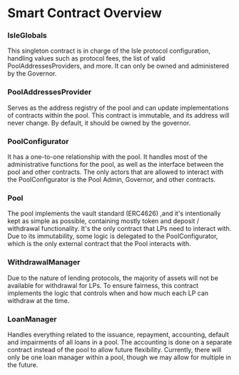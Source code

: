 # Smart Contract Overview

### IsleGlobals

This singleton contract is in charge of the Isle protocol configuration, handling values such as protocol fees, the list of valid PoolAddressesProviders, and more. It can only be owned and administered by the Governor.

### PoolAddressesProvider

Serves as the address registry of the pool and can update implementations of contracts within the pool. This contract is immutable, and its address will never change. By default, it should be owned by the governor.

### PoolConfigurator

It has a one-to-one relationship with the pool. It handles most of the administrative functions for the pool, as well as the interface between the pool and other contracts. The only actors that are allowed to interact with the PoolConfigurator is the Pool Admin, Governor, and other contracts.

### Pool

The pool implements the vault standard (ERC4626) ,and it's intentionally kept as simple as possible, containing mostly token and deposit / withdrawal functionality. It's the only contract that LPs need to interact with. Due to its immutability, some logic is delegated to the PoolConfigurator, which is the only external contract that the Pool interacts with.

### WithdrawalManager

Due to the nature of lending protocols, the majority of assets will not be available for withdrawal for LPs. To ensure fairness, this contract implements the logic that controls when and how much each LP can withdraw at the time.

### LoanManager

Handles everything related to the issuance, repayment, accounting, default and impairments of all loans in a pool. The accounting is done on a separate contract instead of the pool to allow future flexibility. Currently, there will only be one loan manager within a pool, though we may allow for multiple in the future.
